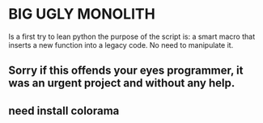 # BIG UGLY MONOLITH

Is a first try to lean python 
the purpose of the script is: a smart macro that inserts a new function into a legacy code. No need to manipulate it.

## Sorry if this offends your eyes programmer, it was an urgent project and without any help.
## need install colorama